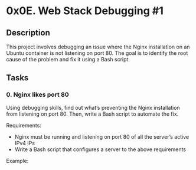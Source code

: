 # 0x0E. Web Stack Debugging #1

## Description

This project involves debugging an issue where the Nginx installation on an Ubuntu container is not listening on port 80. The goal is to identify the root cause of the problem and fix it using a Bash script.

## Tasks

### 0. Nginx likes port 80

Using debugging skills, find out what’s preventing the Nginx installation from listening on port 80. Then, write a Bash script to automate the fix.

Requirements:
- Nginx must be running and listening on port 80 of all the server’s active IPv4 IPs
- Write a Bash script that configures a server to the above requirements

Example:


